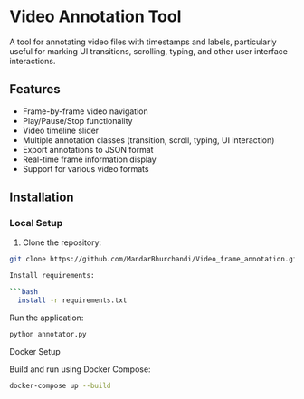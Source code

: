 # Video Annotation Tool

A tool for annotating video files with timestamps and labels, particularly useful for marking UI transitions, scrolling, typing, and other user interface interactions.

## Features

- Frame-by-frame video navigation
- Play/Pause/Stop functionality
- Video timeline slider
- Multiple annotation classes (transition, scroll, typing, UI interaction)
- Export annotations to JSON format
- Real-time frame information display
- Support for various video formats

## Installation

### Local Setup

1. Clone the repository:
```bash
git clone https://github.com/MandarBhurchandi/Video_frame_annotation.git

Install requirements:

```bash
  install -r requirements.txt
```

Run the application:

```bash
python annotator.py
```
Docker Setup

Build and run using Docker Compose:

```bash
docker-compose up --build
```